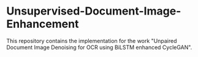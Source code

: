 # Unsupervised-Document-Image-Enhancement 
This repository contains the implementation for the work "Unpaired Document Image Denoising for OCR using BiLSTM enhanced
CycleGAN".
